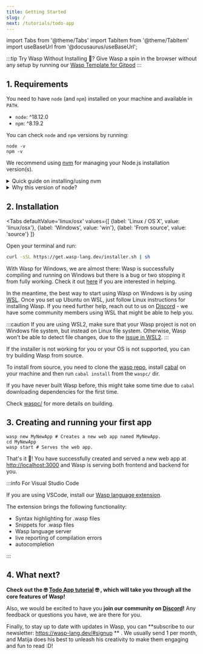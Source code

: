 ```yaml
---
title: Getting Started
slug: /
next: /tutorials/todo-app
---
```


import Tabs from '@theme/Tabs'
import TabItem from '@theme/TabItem'
import useBaseUrl from '@docusaurus/useBaseUrl';

:::tip Try Wasp Without Installing 🤔?
  Give Wasp a spin in the browser without any setup by running our [Wasp Template for Gitpod](https://github.com/wasp-lang/gitpod-template)
:::

## 1. Requirements

You need to have `node` (and `npm`) installed on your machine and available in `PATH`.
- `node`: ^18.12.0
- `npm`: ^8.19.2

You can check `node` and `npm` versions by running:
```shell-session
node -v
npm -v
```

We recommend using [nvm](https://github.com/nvm-sh/nvm) for managing your Node.js installation version(s).

<details>
  <summary style={{cursor: 'pointer', 'textDecoration': 'underline'}}>
    Quick guide on installing/using nvm
  </summary>
  <div>

  Install nvm via your OS package manager (aptitude, pacman, homebrew, ...) or alternatively via [nvm install script](https://github.com/nvm-sh/nvm#install--update-script).

  Then, install a version of node that you need, e.g.:
  ```shell-session
  nvm install 18
  ```

  Finally, whenever you need to ensure specific version of node is used, run e.g.
  ```shell-session
  nvm use 18
  ```
  to set the node version for current shell session.

  You can run
  ```shell-session
  node -v
  ```
  to check the version of node currently being used in this shell session.

  Check NVM repo for more details: https://github.com/nvm-sh/nvm .

  </div>
</details>

<details>
  <summary style={{cursor: 'pointer', 'textDecoration': 'underline'}}>
    Why this version of node?
  </summary>
  <div>
    At Wasp, we focus on supporting the latest LTS ("long-term-support") Node.js version, since it guarantees stability and active maintainance, which is why the official Node.js team recommends it for usage in production.
    Therefore, a specific Wasp release will usually require the version of Node.js that was LTS at that point of time.
    Check out https://nodejs.org/en/about/releases/ for more details about Node.js releases.
  </div>
</details>


## 2. Installation

<Tabs
  defaultValue='linux/osx'
  values={[
    {label: 'Linux / OS X', value: 'linux/osx'},
    {label: 'Windows', value: 'win'},
    {label: 'From source', value: 'source'}
  ]}
>
  <TabItem value='linux/osx' >
<div style={{borderLeft: 'solid 6px #bf9900', paddingLeft: '10px'}} >

Open your terminal and run:

```bash
curl -sSL https://get.wasp-lang.dev/installer.sh | sh
```

</div>
  </TabItem>

  <TabItem value='win'>
<div style={{borderLeft: 'solid 6px #bf9900', paddingLeft: '10px'}} >

With Wasp for Windows, we are almost there: Wasp is successfully compiling and running on Windows but there is a bug or two stopping it from fully working. Check it out [here](https://github.com/wasp-lang/wasp/issues/48) if you are interested in helping.

In the meantime, the best way to start using Wasp on Windows is by using [WSL](https://docs.microsoft.com/en-us/windows/wsl/install-win10). Once you set up Ubuntu on WSL, just follow Linux instructions for installing Wasp. If you need further help, reach out to us on [Discord](https://discord.gg/rzdnErX) - we have some community members using WSL that might be able to help you.

:::caution
  If you are using WSL2, make sure that your Wasp project is not on Windows file system, but instead on Linux file system. Otherwise, Wasp won't be able to detect file changes, due to the [issue in WSL2](https://github.com/microsoft/WSL/issues/4739).
:::

</div>
  </TabItem>

  <TabItem value='source'>
<div style={{borderLeft: 'solid 6px #bf9900', paddingLeft: '10px'}} >

If the installer is not working for you or your OS is not supported, you can try building Wasp from source.

To install from source, you need to clone the [wasp repo](https://github.com/wasp-lang/wasp), install [cabal](https://cabal.readthedocs.io/en/stable/getting-started.html) on your machine and then run `cabal install` from the `waspc/` dir.

If you have never built Wasp before, this might take some time due to `cabal` downloading dependencies for the first time.  

Check [waspc/](https://github.com/wasp-lang/wasp/tree/main/waspc) for more details on building.

</div>
  </TabItem>
</Tabs>

## 3. Creating and running your first app
```shell-session
wasp new MyNewApp # Creates a new web app named MyNewApp.
cd MyNewApp
wasp start # Serves the web app.
```

That's it :tada:! You have successfully created and served a new web app at <http://localhost:3000> and Wasp is serving both frontend and backend for you.



:::info For Visual Studio Code

If you are using VSCode, install our [Wasp language extension](https://marketplace.visualstudio.com/items?itemName=wasp-lang.wasp). 

The extension brings the following functionality:

* Syntax highlighting for .wasp files
* Snippets for .wasp files
* Wasp language server
* live reporting of compilation errors
* autocompletion

:::


## 4. What next?

**Check out the 🤓 [Todo App tutorial](tutorials/todo-app.md) 🤓 , which will take you through all the core features of Wasp!**

Also, we would be excited to have you **join our community on [Discord](https://discord.gg/rzdnErX)!** Any feedback or questions you have, we are there for you. 

Finally, to stay up to date with updates in Wasp, you can **subscribe to our newsletter: https://wasp-lang.dev/#signup ** . We usually send 1 per month, and Matija does his best to unleash his creativity to make them engaging and fun to read :D!
